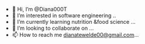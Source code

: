 - 👋 Hi, I’m @Diana000T
- 👀 I’m interested in software engineering ..
- 🌱 I’m currently learning nutrition &food science ...
- 💞️ I’m looking to collaborate on ...
- 📫 How to reach me dianatewelde00@gmail.com...

<!---
Diana000T/Diana000T is a ✨ special ✨ repository because its `README.md` (this file) appears on your GitHub profile.
You can click the Preview link to take a look at your changes.
--->
